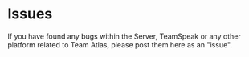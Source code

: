 # Issues
If you have found any bugs within the Server, TeamSpeak or any other platform related to Team Atlas, please post them here as an "issue".
